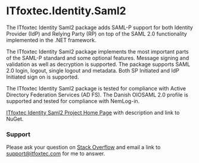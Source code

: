 # ITfoxtec.Identity.Saml2

The ITfoxtec Identity Saml2 package adds SAML-P support for both Identity Provider (IdP) and Relying Party (RP) 
on top of the SAML 2.0 functionality implemented in the .NET framework.

The ITfoxtec Identity Saml2 package implements the most important parts of the SAML-P standard and some optional features. 
Message signing and validation as well as decryption is supported. The package supports SAML 2.0 login, logout, single 
logout and metadata. Both SP Initiated and IdP Initiated sign on is supported. 

The ITfoxtec Identity Saml2 package is tested for compliance with Active Directory Federation Services (AD FS). 
The Danish OIOSAML 2.0 profile is supported and tested for compliance with NemLog-in. 

<a href="https://itfoxtec.com/identitysaml2">ITfoxtec Identity Saml2 Project Home Page</a> with description and link to NuGet.

### Support
Please ask your question on <a href="https://stackoverflow.com/">Stack Overflow</a> and email a link to <a href="mailto:support@itfoxtec.com?subject=ITfoxtec SAML 2.0">support@itfoxtec.com</a> for me to answer.<br />

